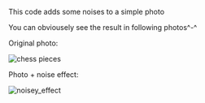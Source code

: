 This code adds some noises to a simple photo

You can obviousely see the result in following photos^-^

Original photo:


![chess pieces](https://user-images.githubusercontent.com/88210093/145553539-1565fed9-e7ca-477b-b23d-3a74e0da9101.jpg)



Photo + noise effect:


![noisey_effect](https://user-images.githubusercontent.com/88210093/145553639-10998443-847a-4f50-9b8c-5689b6112731.jpg)


